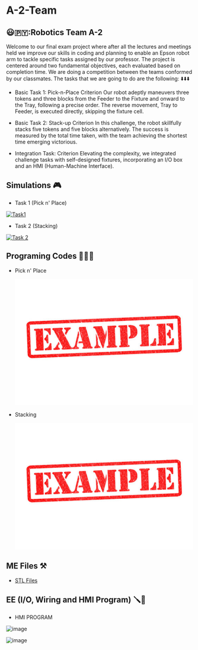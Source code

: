 # A-2-Team
## 😃🇵🇾:Robotics Team A-2
Welcome to our final exam project where after all the lectures and meetings held we improve our skills in coding and planning to enable an Epson robot arm to tackle specific tasks assigned by our professor. 
The project is centered around two fundamental objectives, each evaluated based on completion time. We are doing a competition between the teams conformed by our classmates. The tasks that we are going to do are the following: ⬇️⬇️⬇️

* Basic Task 1: Pick-n-Place Criterion
Our robot adeptly maneuvers three tokens and three blocks from the Feeder to the Fixture and onward to the Tray, following a precise order. The reverse movement, Tray to Feeder, is executed directly, skipping the fixture cell.

* Basic Task 2: Stack-up Criterion
In this challenge, the robot skillfully stacks five tokens and five blocks alternatively. The success is measured by the total time taken, with the team achieving the shortest time emerging victorious.

* Integration Task: Criterion
Elevating the complexity, we integrated challenge tasks with self-designed fixtures, incorporating an I/O box and an HMI (Human-Machine Interface).
## Simulations 🎮
* Task 1 (Pick n' Place)


 [![Task1](https://img.youtube.com/vi/sVbbRuXEqnc/0.jpg)](https://www.youtube.com/watch?v=sVbbRuXEqnc)


 
* Task 2 (Stacking)


 [![Task 2](https://img.youtube.com/vi/k44DTTMQ_2I/0.jpg)](https://www.youtube.com/watch?v=k44DTTMQ_2I)




## Programing Codes 👨🏻‍💻 
* Pick n' Place


  ![Example Image](https://github.com/Skylinexs/A-2-Team/blob/main/Example.jpg)


* Stacking

  ![Example Image](example.jpg)



## ME Files ⚒️
* [STL Files](https://github.com/Skylinexs/A-2-Team/tree/main/3D%20Files)
## EE (I/O, Wiring and HMI Program) 🪛🔌
* HMI PROGRAM
<img src="https://github.com/Skylinexs/A-2-Team/assets/152862499/7e330766-06bc-427e-82fe-484514557a2d" alt="image" width="300" height="200">

  ![image](https://github.com/Skylinexs/A-2-Team/assets/152862499/7e330766-06bc-427e-82fe-484514557a2d)

